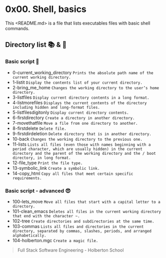 # 0x00. Shell, basics

This <README.md> is a file that lists executables files with basic shell commands.

## Directory list :books: & :page_facing_up:

### Basic script :monocle_face:

* 0-current_working_directory ```Prints the absolute path name of the current working directory.```
* 1-listit ```Display the contents list of your current directory.```
* 2-bring_me_home ```Changes the working directory to the user’s home directory.```
* 3-listfiles ```Display current directory contents in a long format.```
* 4-listmorefiles ```Displays the current contents of the directory including hidden and long-format files.```
* 5-listfilesdigitonly ```Display current directory contents.```
* 6-firstdirectory ```Create a directory in another directory.```
* 7-movethatfile ```Move a file from one directory to another.```
* 8-firstdelete ```Delete file.```
* 9-firstdirdeletion ```Delete directory that is in another directory.```
* 10-back ```Changes the working directory to the previous one.```
* 11-lists ```Lists all files (even those with names beginning with a period character, which are usually hidden) in the current directory and the parent of the working directory and the / boot directory, in long format.```
* 12-file_type ```Print the file type.```
* 13-symbolic_link ```Create a symbolic link.```
* 14-copy_html ```Copy all files that meet certain specific requirements.```

### Basic script - advanced :sunglasses: 

* 100-lets_move ```Move all files that start with a capital letter to a directory.```
* 101-clean_emacs ```Deletes all files in the current working directory that end with the character ~.```
* 102-tree ```Create directories and subdirectories at the same time.```
* 103-commas ```Lists all files and directories in the current directory, separated by commas, slashes, periods, and arranged alphabetically.```
* 104-holberton.mgc ```Create a magic file.```


> Full Stack Software Engineering - Holberton School 
